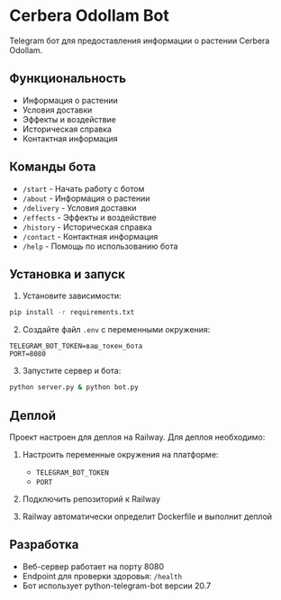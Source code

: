 # Cerbera Odollam Bot

Telegram бот для предоставления информации о растении Cerbera Odollam.

## Функциональность

- Информация о растении
- Условия доставки
- Эффекты и воздействие
- Историческая справка
- Контактная информация

## Команды бота

- `/start` - Начать работу с ботом
- `/about` - Информация о растении
- `/delivery` - Условия доставки
- `/effects` - Эффекты и воздействие
- `/history` - Историческая справка
- `/contact` - Контактная информация
- `/help` - Помощь по использованию бота

## Установка и запуск

1. Установите зависимости:
```bash
pip install -r requirements.txt
```

2. Создайте файл `.env` с переменными окружения:
```
TELEGRAM_BOT_TOKEN=ваш_токен_бота
PORT=8080
```

3. Запустите сервер и бота:
```bash
python server.py & python bot.py
```

## Деплой

Проект настроен для деплоя на Railway. Для деплоя необходимо:

1. Настроить переменные окружения на платформе:
   - `TELEGRAM_BOT_TOKEN`
   - `PORT`

2. Подключить репозиторий к Railway

3. Railway автоматически определит Dockerfile и выполнит деплой

## Разработка

- Веб-сервер работает на порту 8080
- Endpoint для проверки здоровья: `/health`
- Бот использует python-telegram-bot версии 20.7 